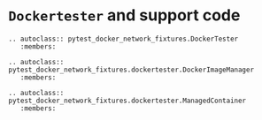# `Dockertester` and support code


```{eval-rst}
.. autoclass:: pytest_docker_network_fixtures.DockerTester
   :members:
```


```{eval-rst}
.. autoclass:: pytest_docker_network_fixtures.dockertester.DockerImageManager
   :members:
```

```{eval-rst}
.. autoclass:: pytest_docker_network_fixtures.dockertester.ManagedContainer
   :members:
```